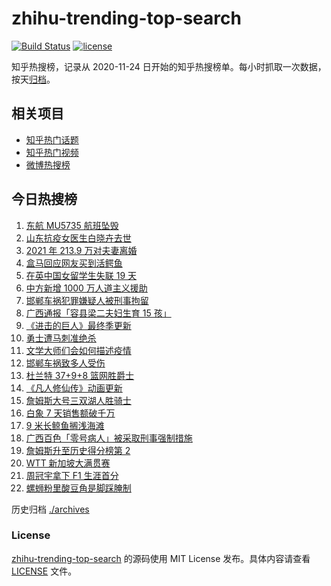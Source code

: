 # zhihu-trending-top-search

[![Build Status](https://github.com/justjavac/zhihu-trending-top-search/workflows/ci/badge.svg?branch=main)](https://github.com/justjavac/zhihu-trending-top-search/actions)
[![license](https://img.shields.io/github/license/justjavac/zhihu-trending-top-search)](https://github.com/justjavac/zhihu-trending-top-search/blob/main/LICENSE)

知乎热搜榜，记录从 2020-11-24 日开始的知乎热搜榜单。每小时抓取一次数据，按天[归档](./archives)。

## 相关项目

- [知乎热门话题](https://github.com/justjavac/zhihu-trending-hot-questions)
- [知乎热门视频](https://github.com/justjavac/zhihu-trending-hot-video)
- [微博热搜榜](https://github.com/justjavac/weibo-trending-hot-search)

## 今日热搜榜

<!-- BEGIN -->
<!-- 最后更新时间 Tue Mar 22 2022 14:17:33 GMT+0800 (China Standard Time) -->

1. [东航 MU5735 航班坠毁](https://www.zhihu.com/search?q=MU5735)
1. [山东抗疫女医生白晓卉去世](https://www.zhihu.com/search?q=白晓卉)
1. [2021 年 213.9 万对夫妻离婚](https://www.zhihu.com/search?q=2021年夫妻离婚)
1. [盒马回应网友买到活鳄鱼](https://www.zhihu.com/search?q=盒马活鳄鱼)
1. [在英中国女留学生失联 19 天](https://www.zhihu.com/search?q=在英中国女学生)
1. [中方新增 1000 万人道主义援助](https://www.zhihu.com/search?q=人道主义援助)
1. [邯郸车祸犯罪嫌疑人被刑事拘留](https://www.zhihu.com/search?q=邯郸车祸)
1. [广西通报「容县梁二夫妇生育 15 孩」](https://www.zhihu.com/search?q=容县梁二夫妇)
1. [《进击的巨人》最终季更新](https://www.zhihu.com/search?q=进击的巨人)
1. [勇士遭马刺准绝杀](https://www.zhihu.com/search?q=勇士)
1. [文学大师们会如何描述疫情](https://www.zhihu.com/search?q=疫情文学)
1. [邯郸车祸致多人受伤](https://www.zhihu.com/search?q=邯郸车祸)
1. [杜兰特 37+9+8 篮网胜爵士](https://www.zhihu.com/search?q=篮网)
1. [《凡人修仙传》动画更新](https://www.zhihu.com/search?q=凡人修仙传)
1. [詹姆斯大号三双湖人胜骑士](https://www.zhihu.com/search?q=湖人)
1. [白象 7 天销售额破千万](https://www.zhihu.com/search?q=白象销售额)
1. [9 米长鲸鱼搁浅海滩](https://www.zhihu.com/search?q=大连鲸鱼搁浅)
1. [广西百色「零号病人」被采取刑事强制措施](https://www.zhihu.com/search?q=百色零号病人)
1. [詹姆斯升至历史得分榜第 2](https://www.zhihu.com/search?q=詹姆斯总得分)
1. [WTT 新加坡大满贯赛](https://www.zhihu.com/search?q=WTT)
1. [周冠宇拿下 F1 生涯首分](https://www.zhihu.com/search?q=周冠宇)
1. [螺蛳粉里酸豆角是脚踩腌制](https://www.zhihu.com/search?q=酸豆角)

<!-- END -->

历史归档 [./archives](./archives)

### License

[zhihu-trending-top-search](https://github.com/justjavac/zhihu-trending-top-search)
的源码使用 MIT License 发布。具体内容请查看 [LICENSE](./LICENSE) 文件。
